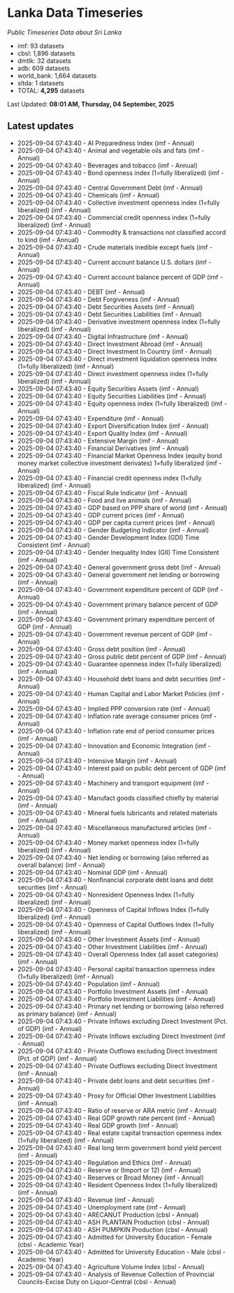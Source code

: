 # Lanka Data Timeseries
*Public Timeseries Data about Sri Lanka*

* imf: 93 datasets
* cbsl: 1,896 datasets
* dmtlk: 32 datasets
* adb: 609 datasets
* world_bank: 1,664 datasets
* sltda: 1 datasets
* TOTAL: **4,295** datasets

Last Updated: **08:01 AM, Thursday, 04 September, 2025**

## Latest updates

* 2025-09-04 07:43:40 - AI Preparedness Index (imf - Annual)
* 2025-09-04 07:43:40 - Animal and vegetable oils and fats (imf - Annual)
* 2025-09-04 07:43:40 - Beverages and tobacco (imf - Annual)
* 2025-09-04 07:43:40 - Bond openness index (1=fully liberalized) (imf - Annual)
* 2025-09-04 07:43:40 - Central Government Debt (imf - Annual)
* 2025-09-04 07:43:40 - Chemicals (imf - Annual)
* 2025-09-04 07:43:40 - Collective investment openness index (1=fully liberalized) (imf - Annual)
* 2025-09-04 07:43:40 - Commercial credit openness index (1=fully liberalized) (imf - Annual)
* 2025-09-04 07:43:40 - Commodity & transactions not classified accord to kind (imf - Annual)
* 2025-09-04 07:43:40 - Crude materials inedible except fuels (imf - Annual)
* 2025-09-04 07:43:40 - Current account balance U.S. dollars (imf - Annual)
* 2025-09-04 07:43:40 - Current account balance percent of GDP (imf - Annual)
* 2025-09-04 07:43:40 - DEBT (imf - Annual)
* 2025-09-04 07:43:40 - Debt Forgiveness (imf - Annual)
* 2025-09-04 07:43:40 - Debt Securities Assets (imf - Annual)
* 2025-09-04 07:43:40 - Debt Securities Liabilities (imf - Annual)
* 2025-09-04 07:43:40 - Derivative investment openness index (1=fully liberalized) (imf - Annual)
* 2025-09-04 07:43:40 - Digital Infrastructure (imf - Annual)
* 2025-09-04 07:43:40 - Direct Investment Abroad (imf - Annual)
* 2025-09-04 07:43:40 - Direct Investment In Country (imf - Annual)
* 2025-09-04 07:43:40 - Direct investment liquidation openness index (1=fully liberalized) (imf - Annual)
* 2025-09-04 07:43:40 - Direct investment openness index (1=fully liberalized) (imf - Annual)
* 2025-09-04 07:43:40 - Equity Securities Assets (imf - Annual)
* 2025-09-04 07:43:40 - Equity Securities Liabilities (imf - Annual)
* 2025-09-04 07:43:40 - Equity openness index (1=fully liberalized) (imf - Annual)
* 2025-09-04 07:43:40 - Expenditure (imf - Annual)
* 2025-09-04 07:43:40 - Export Diversification Index (imf - Annual)
* 2025-09-04 07:43:40 - Export Quality Index (imf - Annual)
* 2025-09-04 07:43:40 - Extensive Margin (imf - Annual)
* 2025-09-04 07:43:40 - Financial Derivatives (imf - Annual)
* 2025-09-04 07:43:40 - Financial Market Openness Index (equity bond money market collective investment derivates) 1=fully liberalized (imf - Annual)
* 2025-09-04 07:43:40 - Financial credit openness index (1=fully liberalized) (imf - Annual)
* 2025-09-04 07:43:40 - Fiscal Rule Indicator (imf - Annual)
* 2025-09-04 07:43:40 - Food and live animals (imf - Annual)
* 2025-09-04 07:43:40 - GDP based on PPP share of world (imf - Annual)
* 2025-09-04 07:43:40 - GDP current prices (imf - Annual)
* 2025-09-04 07:43:40 - GDP per capita current prices (imf - Annual)
* 2025-09-04 07:43:40 - Gender Budgeting Indicator (imf - Annual)
* 2025-09-04 07:43:40 - Gender Development Index (GDI) Time Consistent (imf - Annual)
* 2025-09-04 07:43:40 - Gender Inequality Index (GII) Time Consistent (imf - Annual)
* 2025-09-04 07:43:40 - General government gross debt (imf - Annual)
* 2025-09-04 07:43:40 - General government net lending or borrowing (imf - Annual)
* 2025-09-04 07:43:40 - Government expenditure percent of GDP (imf - Annual)
* 2025-09-04 07:43:40 - Government primary balance percent of GDP (imf - Annual)
* 2025-09-04 07:43:40 - Government primary expenditure percent of GDP (imf - Annual)
* 2025-09-04 07:43:40 - Government revenue percent of GDP (imf - Annual)
* 2025-09-04 07:43:40 - Gross debt position (imf - Annual)
* 2025-09-04 07:43:40 - Gross public debt percent of GDP (imf - Annual)
* 2025-09-04 07:43:40 - Guarantee openness index (1=fully liberalized) (imf - Annual)
* 2025-09-04 07:43:40 - Household debt loans and debt securities (imf - Annual)
* 2025-09-04 07:43:40 - Human Capital and Labor Market Policies (imf - Annual)
* 2025-09-04 07:43:40 - Implied PPP conversion rate (imf - Annual)
* 2025-09-04 07:43:40 - Inflation rate average consumer prices (imf - Annual)
* 2025-09-04 07:43:40 - Inflation rate end of period consumer prices (imf - Annual)
* 2025-09-04 07:43:40 - Innovation and Economic Integration (imf - Annual)
* 2025-09-04 07:43:40 - Intensive Margin (imf - Annual)
* 2025-09-04 07:43:40 - Interest paid on public debt percent of GDP (imf - Annual)
* 2025-09-04 07:43:40 - Machinery and transport equipment (imf - Annual)
* 2025-09-04 07:43:40 - Manufact goods classified chiefly by material (imf - Annual)
* 2025-09-04 07:43:40 - Mineral fuels lubricants and related materials (imf - Annual)
* 2025-09-04 07:43:40 - Miscellaneous manufactured articles (imf - Annual)
* 2025-09-04 07:43:40 - Money market openness index (1=fully liberalized) (imf - Annual)
* 2025-09-04 07:43:40 - Net lending or borrowing (also referred as overall balance) (imf - Annual)
* 2025-09-04 07:43:40 - Nominal GDP (imf - Annual)
* 2025-09-04 07:43:40 - Nonfinancial corporate debt loans and debt securities (imf - Annual)
* 2025-09-04 07:43:40 - Nonresident Openness Index (1=fully liberalized) (imf - Annual)
* 2025-09-04 07:43:40 - Openness of Capital Inflows Index (1=fully liberalized) (imf - Annual)
* 2025-09-04 07:43:40 - Openness of Capital Outflows Index (1=fully liberalized) (imf - Annual)
* 2025-09-04 07:43:40 - Other Investment Assets (imf - Annual)
* 2025-09-04 07:43:40 - Other Investment Liabilities (imf - Annual)
* 2025-09-04 07:43:40 - Overall Openness Index (all asset categories) (imf - Annual)
* 2025-09-04 07:43:40 - Personal capital transaction openness index (1=fully liberalized) (imf - Annual)
* 2025-09-04 07:43:40 - Population (imf - Annual)
* 2025-09-04 07:43:40 - Portfolio Investment Assets (imf - Annual)
* 2025-09-04 07:43:40 - Portfolio Investment Liabilities (imf - Annual)
* 2025-09-04 07:43:40 - Primary net lending or borrowing (also referred as primary balance) (imf - Annual)
* 2025-09-04 07:43:40 - Private Inflows excluding Direct Investment (Pct. of GDP) (imf - Annual)
* 2025-09-04 07:43:40 - Private Inflows excluding Direct Investment (imf - Annual)
* 2025-09-04 07:43:40 - Private Outflows excluding Direct Investment (Pct. of GDP) (imf - Annual)
* 2025-09-04 07:43:40 - Private Outflows excluding Direct Investment (imf - Annual)
* 2025-09-04 07:43:40 - Private debt loans and debt securities (imf - Annual)
* 2025-09-04 07:43:40 - Proxy for Official Other Investment Liabilities (imf - Annual)
* 2025-09-04 07:43:40 - Ratio of reserve or ARA metric (imf - Annual)
* 2025-09-04 07:43:40 - Real GDP growth rate percent (imf - Annual)
* 2025-09-04 07:43:40 - Real GDP growth (imf - Annual)
* 2025-09-04 07:43:40 - Real estate capital transaction openness index (1=fully liberalized) (imf - Annual)
* 2025-09-04 07:43:40 - Real long term government bond yield percent (imf - Annual)
* 2025-09-04 07:43:40 - Regulation and Ethics (imf - Annual)
* 2025-09-04 07:43:40 - Reserve or (Import or 12) (imf - Annual)
* 2025-09-04 07:43:40 - Reserves or Broad Money (imf - Annual)
* 2025-09-04 07:43:40 - Resident Openness Index (1=fully liberalized) (imf - Annual)
* 2025-09-04 07:43:40 - Revenue (imf - Annual)
* 2025-09-04 07:43:40 - Unemployment rate (imf - Annual)
* 2025-09-04 07:43:40 - ARECANUT Production (cbsl - Annual)
* 2025-09-04 07:43:40 - ASH PLANTAIN Production (cbsl - Annual)
* 2025-09-04 07:43:40 - ASH PUMPKIN Production (cbsl - Annual)
* 2025-09-04 07:43:40 - Admitted for University Education - Female (cbsl - Academic Year)
* 2025-09-04 07:43:40 - Admitted for University Education - Male (cbsl - Academic Year)
* 2025-09-04 07:43:40 - Agriculture Volume Index (cbsl - Annual)
* 2025-09-04 07:43:40 - Analysis of Revenue Collection of Provincial Councils-Excise Duty on Liquor-Central (cbsl - Annual)